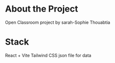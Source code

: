 # About the Project 

Open Classroom project by sarah-Sophie Thouabtia

# Stack

React + Vite 
Tailwind CSS 
json file for data